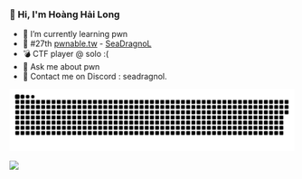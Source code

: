 ### 👋 Hi, I'm Hoàng Hải Long

- 🌱 I’m currently learning pwn
- 🥋 #27th [pwnable.tw](https://pwnable.tw/) - [SeaDragnoL](https://pwnable.tw/user/34817)
- 💣 CTF player @ solo :(
- 💬 Ask me about pwn
- 💯 Contact me on Discord : seadragnol.

<a href=#><img src="contributions.svg"></a>

![](https://komarev.com/ghpvc/?username=hoanghailongvn&color=brightgreen)

<!--
**seadragnol/seadragnol** is a ✨ _special_ ✨ repository because its `README.md` (this file) appears on your GitHub profile.

Here are some ideas to get you started:

- 🔭 I’m currently working on ...
- 🌱 I’m currently learning ...
- 👯 I’m looking to collaborate on ...
- 🤔 I’m looking for help with ...
- 💬 Ask me about ...
- 📫 How to reach me: ...
- 😄 Pronouns: ...
- ⚡ Fun fact: ...
-->
